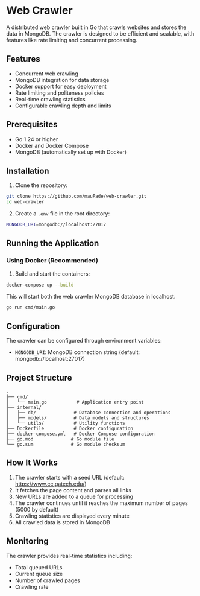 # Web Crawler

A distributed web crawler built in Go that crawls websites and stores the data in MongoDB. The crawler is designed to be efficient and scalable, with features like rate limiting and concurrent processing.

## Features

- Concurrent web crawling
- MongoDB integration for data storage
- Docker support for easy deployment
- Rate limiting and politeness policies
- Real-time crawling statistics
- Configurable crawling depth and limits

## Prerequisites

- Go 1.24 or higher
- Docker and Docker Compose
- MongoDB (automatically set up with Docker)

## Installation

1. Clone the repository:

```bash
git clone https://github.com/mauFade/web-crawler.git
cd web-crawler
```

2. Create a `.env` file in the root directory:

```bash
MONGODB_URI=mongodb://localhost:27017
```

## Running the Application

### Using Docker (Recommended)

1. Build and start the containers:

```bash
docker-compose up --build
```

This will start both the web crawler MongoDB database in localhost.

```bash
go run cmd/main.go
```

## Configuration

The crawler can be configured through environment variables:

- `MONGODB_URI`: MongoDB connection string (default: mongodb://localhost:27017)

## Project Structure

```
.
├── cmd/
│   └── main.go           # Application entry point
├── internal/
│   ├── db/              # Database connection and operations
│   ├── models/          # Data models and structures
│   └── utils/           # Utility functions
├── Dockerfile           # Docker configuration
├── docker-compose.yml   # Docker Compose configuration
├── go.mod              # Go module file
└── go.sum              # Go module checksum
```

## How It Works

1. The crawler starts with a seed URL (default: https://www.cc.gatech.edu/)
2. It fetches the page content and parses all links
3. New URLs are added to a queue for processing
4. The crawler continues until it reaches the maximum number of pages (5000 by default)
5. Crawling statistics are displayed every minute
6. All crawled data is stored in MongoDB

## Monitoring

The crawler provides real-time statistics including:

- Total queued URLs
- Current queue size
- Number of crawled pages
- Crawling rate

